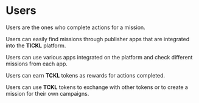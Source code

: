 # Users

Users are the ones who complete actions for a mission.

Users can easily find missions through publisher apps that are integrated into the **TICKL** platform.

Users can use various apps integrated on the platform and check different missions from each app.

Users can earn **TCKL** tokens as rewards for actions completed.

Users can use **TCKL** tokens to exchange with other tokens or to create a mission for their own campaigns.







